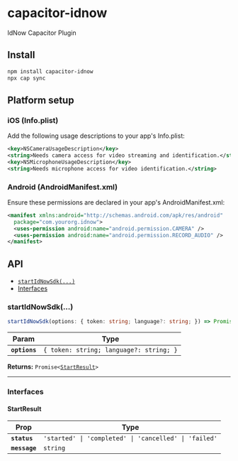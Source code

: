 # capacitor-idnow

IdNow Capacitor Plugin

## Install

```bash
npm install capacitor-idnow
npx cap sync
```

## Platform setup

### iOS (Info.plist)

Add the following usage descriptions to your app's Info.plist:

```xml
<key>NSCameraUsageDescription</key>
<string>Needs camera access for video streaming and identification.</string>
<key>NSMicrophoneUsageDescription</key>
<string>Needs microphone access for video identification.</string>
```

### Android (AndroidManifest.xml)

Ensure these permissions are declared in your app's AndroidManifest.xml:

```xml
<manifest xmlns:android="http://schemas.android.com/apk/res/android"
  package="com.yourorg.idnow">
  <uses-permission android:name="android.permission.CAMERA" />
  <uses-permission android:name="android.permission.RECORD_AUDIO" />
</manifest>
```

## API

<docgen-index>

* [`startIdNowSdk(...)`](#startidnowsdk)
* [Interfaces](#interfaces)

</docgen-index>

<docgen-api>
<!--Update the source file JSDoc comments and rerun docgen to update the docs below-->

### startIdNowSdk(...)

```typescript
startIdNowSdk(options: { token: string; language?: string; }) => Promise<StartResult>
```

| Param         | Type                                               |
| ------------- | -------------------------------------------------- |
| **`options`** | <code>{ token: string; language?: string; }</code> |

**Returns:** <code>Promise&lt;<a href="#startresult">StartResult</a>&gt;</code>

--------------------


### Interfaces


#### StartResult

| Prop          | Type                                                             |
| ------------- | ---------------------------------------------------------------- |
| **`status`**  | <code>'started' \| 'completed' \| 'cancelled' \| 'failed'</code> |
| **`message`** | <code>string</code>                                              |

</docgen-api>
